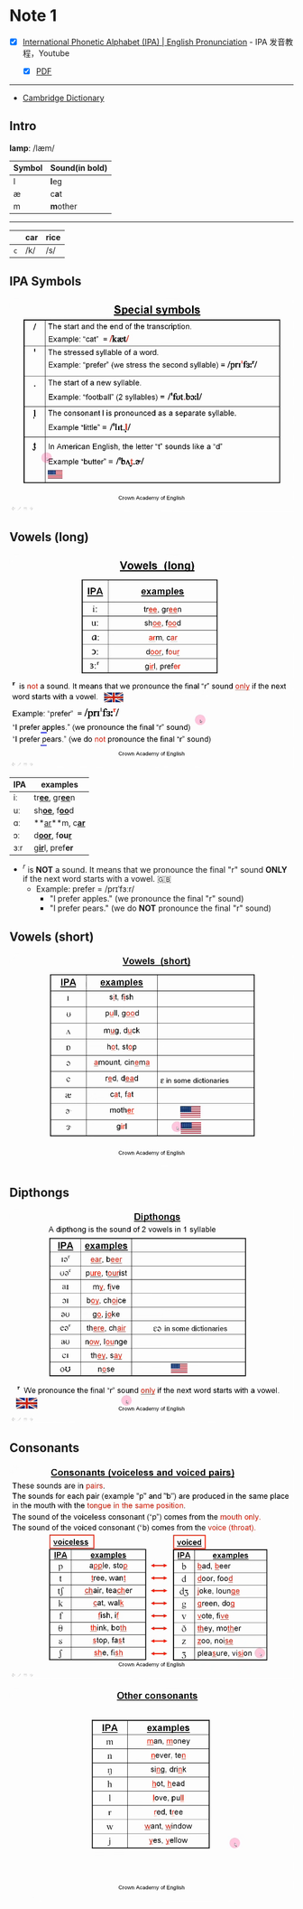 # Note 1

-   [x] [International Phonetic Alphabet (IPA) | English Pronunciation](https://www.youtube.com/watch?v=o8KppNXfx2k)  - IPA 发音教程，Youtube
    -   [x] [PDF](./assets/IPA-reference-for-English.pdf)


---

-   [Cambridge Dictionary](https://dictionary.cambridge.org/)

## Intro

**lamp**: /læm/

| Symbol | Sound(in bold) |
| ------ | -------------- |
| l      | **l**eg        |
| æ      | c**a**t        |
| m      | **m**other     |

---

|      | **c**ar | ri**c**e |
| ---- | ------- | -------- |
| `c`  | /k/     | /s/      |

## IPA Symbols

![IPA-symbols](./assets/IPA-symbols.jpg)

## Vowels (long)

![vowels-long](./assets/vowels-long.jpg)


| IPA  | examples                          |
| ---- | --------------------------------- |
| iː   | tr<u>**ee**</u>, gr<u>**ee**</u>n |
| uː   | sh<u>**oe**</u>, f<u>**oo**</u>d  |
| ɑː   | **<u>ar</u>**m, c<u>**ar**</u>    |
| ɔː   | d<u>**oor**</u>, f**ou<u>r</u>**  |
| ɜːr  | g<u>**ir**</u>l, pref**er**       |

-   $^r$ is **NOT** a sound. It means that we pronounce the final "r" sound **ONLY** if the next word starts with a vowel. 🇬🇧
    -   Example: prefer = /prɪˈfɜːr/
        -   "I prefer apples." (we pronounce the final "r" sound)
        -   "I prefer pears." (we do **NOT** pronounce the final "r" sound)

## Vowels (short)

![vowels-short](./assets/vowels-short.jpg)

## Dipthongs

![dipthongs](./assets/dipthongs.jpg)

## Consonants

![consonants](./assets/consonants.jpg)

![other-consonants](./assets/other-consonants.jpg)